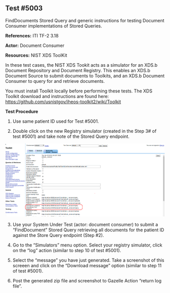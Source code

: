 ## Test #5003

FindDocuments Stored Query and generic instructions for testing Document Consumer implementations of Stored Queries.

**References:** ITI TF-2 3.18

**Actor:** Document Consumer

**Resources:** NIST XDS ToolKit

In these test cases, the NIST XDS Tookit acts as a simulator for an XDS.b Document Repository and Document Registry.  This enables an XDS.b Document Source to submit documents to Toolkits, and an XDS.b Document Consumer to query for and retrieve documents.

You must install Toolkit locally before performing these tests.   The XDS Toolkit download and instructions are found here:  https://github.com/usnistgov/iheos-toolkit2/wiki/Toolkit

**Test Procedure**  

1. Use same patient ID used for Test #5001.  

2. Double click on the new Registry simulator (created in the Step 3# of test #5001) and take note of the Stored Query endpoint.

![](./media/image3-12.png) 

3. Use your System Under Test (actor: document consumer) to submit a “FindDocument” Stored Query retrieving all documents for the patient ID against the Store Query endpoint (Step #2).

4. Go to the “Simulators” menu option. Select your registry simulator, click on the “log” action (similar to step 10 of test #5001).  

5. Select the “message” you have just generated. Take a screenshot of this screeen and click on the “Download message” option (similar to step 11 of test #5001).  

6. Post the generated zip file and screenshot to Gazelle Action “return log file”.  


